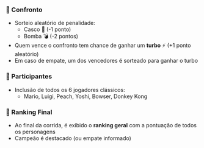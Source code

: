 ### 🥊 Confronto
- Sorteio aleatório de penalidade:
  - Casco 🐢 (-1 ponto)
  - Bomba 💣 (-2 pontos)
- Quem vence o confronto tem chance de ganhar um **turbo** ⚡️ (+1 ponto aleatório)
- Em caso de empate, um dos vencedores é sorteado para ganhar o turbo

### 👥 Participantes
- Inclusão de todos os 6 jogadores clássicos:
  - Mario, Luigi, Peach, Yoshi, Bowser, Donkey Kong

### 🏁 Ranking Final
- Ao final da corrida, é exibido o **ranking geral** com a pontuação de todos os personagens
- Campeão é destacado (ou empate informado)